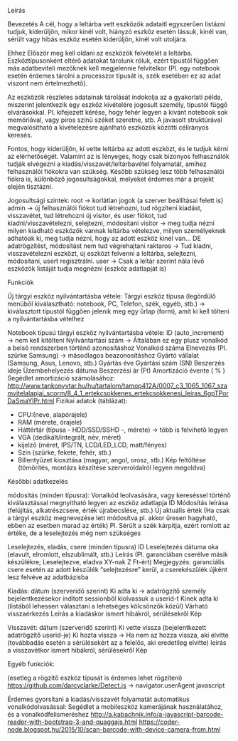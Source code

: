 
Leírás

Bevezetés
A cél, hogy a leltárba vett eszközök adataitl egyszerűen listázni tudjuk, kiderüljön, mikor kinél volt, hiányzó eszköz esetén lássuk, kinél van, sérült vagy hibás eszköz esetén kiderüljön, kinél volt utoljára.

Ehhez Először meg kell oldani az eszközök felvételét a leltárba. Eszköztípusonként eltérő adatokat tárolunk róluk, ezért típustól függően más adatbeviteli mezőknek kell megjelennie felvitelkor (Pl. egy notebook esetén érdemes tárolni a processzor típusát is, szék esetében ez az adat viszont nem értelmezhető).

Az eszközök részletes adatainak tárolását indokolja az a gyakorlati példa, miszerint jelentkezik egy eszköz kivételére jogosult személy, típustól függő elvárásokkal. Pl. kifejezett kérése, hogy fehér legyen a kívánt notebook sok memóriával, vagy piros színű széket szeretne, stb. A javasolt struktúrával megvalósítható a kivételezésre ajánlható eszközök közötti célirányos keresés.

Fontos, hogy kiderüljön, ki vette leltárba az adott eszközt, és le tudjuk kérni az elérhetőségét. Valamint az is lényeges, hogy csak bizonyos felhasználók tudják elvégezni a kiadás/visszavét/leltárbavétel folyamatát, amihez felhasználói fiókokra van szükség. Később szükség lesz több felhasználói fiókra is, különböző jogosultságokkal, melyeket érdemes már a projekt elején tisztázni.

Jogosultsági szintek:
root → korlátlan jogok (a szerver beállításai felett is)
admin → új felhasználói fiókot tud létrehozni, tud rögzíteni kiadást, visszavétet, tud létrehozni új visitor, és user fiókot, tud kiadni/visszavételezni, selejtezni, módosítani
visitor → meg tudja nézni milyen kiadható eszközök vannak leltárba vételezve, milyen személyeknek adhatóak ki, meg tudja nézni, hogy az adott eszköz kinél van… DE adatrögzítést, módosítást nem tud végrehajtani
raktaros → Tud kiadni, visszavételezni eszközt, új eszközt felvenni a leltárba, selejtezni, módosítani, usert regisztrálni.
user → Csak a leltár szerint nála lévő eszközök listáját tudja megnézni (eszköz adatlapját is)

Funkciók

Új tárgyi eszköz nyilvántartásba vétele:
Tárgyi eszköz típusa (legördülő menüből kiválasztható: notebook, PC, Telefon, szék, egyéb, stb.)  → kiválasztott típustól függően jelenik meg egy űrlap (form), amit ki kell tölteni a nyilvántartásba vételhez

Notebook típusú tárgyi eszköz nyilvántartásba vétele:
ID (auto_increment) → nem kell kitölteni
Nyilvántartási szám → Általában ez egy plusz vonalkód a belső rendszerben történő azonosításhoz
Vonalkód száma
Elnevezés (Pl. szürke Samsung) → másodlagos beazonosításhoz
Gyártó vállalat (Samsung, Asus, Lenovo, stb.)
Gyártás éve
Gyártási szám (SN)
Beszerzés ideje
Üzembehelyezés dátuma
Beszerzési ár (Ft)
Amortizáció évente ( % )
Segédlet amortizáció számolásához:
http://www.tankonyvtar.hu/hu/tartalom/tamop412A/0007_c3_1065_1067_szamvitelalapjai_scorm/8_4_1_ertekcsokkenes_ertekcsokkenesi_leiras_6gpTPorDaSmaYIPr.html
Fizikai adatok (táblázat):
  - CPU:(neve, alapórajele)
  - RAM (mérete, órajele)
  - Háttértár (típusa - HDD/SSD/SSHD -, mérete) → több is felvihető legyen
  - VGA (dedikált/integrált, név, méret)
  - kijelző (méret, IPS/TN, LCD/LED_LCD, matt/fényes)
  - Szín (szürke, fekete, fehér, stb.)
  - Billentyűzet kiosztása (magyar, angol, orosz, stb.)
Kép feltöltése (tömörítés, montázs készítése szerveroldalról legyen megoldva)



Későbbi adatkezelés


módosítás (minden típusra):
Vonalkód leolvasására, vagy kereséssel történő kiválasztással megnyitható legyen az eszköz adatlapja
ID
Módosítás leírása (felújítás, alkatrészcsere, érték újrabecslése, stb.)
Új aktuális érték (Ha csak a tárgyi eszköz megnevezése lett módosítva pl. akkor üresen hagyható, ebben az esetben marad az érték)
Pl. Sérült a szék kárpítja, ezért romlott az értéke, de a leselejtezés még nem szükséges

Leselejtezés, eladás, csere (minden típusra)
ID
Leselejtezés dátuma
oka (elavult, elromlott, elszublimált, stb.)
Leírás (Pl. garanciában cserélve másik készülékre;  Leselejtezve, eladva XY-nak Z Ft-ért)
Megjegyzés: garanciális csere esetén az adott készülék “selejtezésre” kerül, a cserekészülék újként lesz felvéve az adatbázisba

Kiadás:
dátum (szerveridő szerint)
Ki adta ki  → adatrögzítő személy bejelentkezésekor indított sessionből kiolvassuk a userid-t
Kinek adta ki (listából lehessen választani a lehetséges kölcsönzők közül)
Várható visszaérkezés
Leírás a kiadáskor ismert hibákról, sérülésekről
Kép

Visszavét:
dátum (szerveridő szerint)
Ki vette vissza (bejelentkezett adatrögzítő userid-je)
Ki hozta vissza → Ha nem az hozza vissza, aki elvitte (továbbadás esetén a sérülésekért az a felelős, aki eredetileg elvitte)
leírás a visszavétkor ismert hibákról, sérülésekről
Kép




Egyéb funkciók:

(esetleg a rögzítő eszköz típusát is érdemes lehet rögzíteni)
https://github.com/darcyclarke/Detect.js   → navigator.userAgent javascript

Érdemes gyorsítani a kiadás/visszavét folyamatát automatikus vonalkódolvasással:
Segédlet a mobileszköz kamerájának használatához, és a vonalkódfelismeréshez
http://a.kabachnik.info/a-javascript-barcode-reader-with-bootstrap-3-and-quaggajs.html
https://coder-node.blogspot.hu/2015/10/scan-barcode-with-device-camera-from.html
